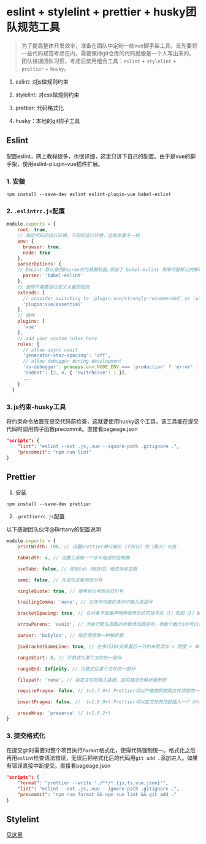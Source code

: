 # eslint + stylelint + prettier + husky团队规范工具

> 为了提高整体开发效率，准备在团队中定制一些vue脚手架工具。首先要将一些代码规范考虑在内，需要保持git仓库的代码就像是一个人写出来的。团队根据团队习惯，考虑后使用组合工具：`eslint` + `stylelint` + `prettier` + `husky`。

1. eslint: 对js做规则约束

1. stylelint: 对css做规则约束

1. prettier: 代码格式化

1. husky：本地的git钩子工具

## Eslint

配置eslint，网上教程很多，也很详细，这里只讲下自己的配置。由于是vue的脚手架，使用eslint-plugin-vue插件扩展。

### 1. 安装

``` shell
npm install --save-dev eslint eslint-plugin-vue babel-eslint
```

### 2. `.eslintrc.js`配置

``` js
module.exports = {
    root: true,
    // 指定代码的运行环境。不同的运行环境，全局变量不一样
    env: {
      browser: true,
      node: true
    },
    parserOptions: {
    // ESLint 默认使用Espree作为其解析器,安装了 babel-eslint 用来代替默认的解析器
      parser: 'babel-eslint'
    },
    // 使得不需要自行定义大量的规则
    extends: [
      // consider switching to `plugin:vue/strongly-recommended` or `plugin:vue/recommended` for stricter rules.
      'plugin:vue/essential'
    ],
    // 插件
    plugins: [
      'vue'
    ],
    // add your custom rules here
    rules: {
      // allow async-await
      'generator-star-spacing': 'off',
      // allow debugger during development
      'no-debugger': process.env.NODE_ENV === 'production' ? 'error' : 'off',
      'indent': [2, 4, { 'SwitchCase': 1 }],
      ...
    }
  }
```

### 3. js约束-husky工具

将约束命令放置在提交代码前检查，这就要使用husky这个工具，该工具能在提交代码时调用钩子函数precommit。直接看pageage.json


``` json
"scripts": {
    "lint": "eslint --ext .js,.vue --ignore-path .gitignore .",
    "precommit": "npm run lint"
}
```

## Prettier

1. 安装

``` shell
npm install --save-dev prettier
```

2. `.prettierrc.js`配置

以下感谢团队伙伴@Birttany的配置说明

``` js
module.exports = {
    printWidth: 100, // 设置prettier单行输出（不折行）的（最大）长度

    tabWidth: 4, // 设置工具每一个水平缩进的空格数

    useTabs: false, // 使用tab（制表位）缩进而非空格

    semi: false, // 在语句末尾添加分号

    singleQuote: true, // 使用单引号而非双引号

    trailingComma: 'none', // 在任何可能的多行中输入尾逗号

    bracketSpacing: true, // 在对象字面量声明所使用的的花括号后（{）和前（}）输出空格

    arrowParens: 'avoid', // 为单行箭头函数的参数添加圆括号，参数个数为1时可以省略圆括号

    parser: 'babylon', // 指定使用哪一种解析器

    jsxBracketSameLine: true, // 在多行JSX元素最后一行的末尾添加 > 而使 > 单独一行（不适用于自闭和元素）

    rangeStart: 0, // 只格式化某个文件的一部分

    rangeEnd: Infinity, // 只格式化某个文件的一部分

    filepath: 'none', // 指定文件的输入路径，这将被用于解析器参照

    requirePragma: false, // (v1.7.0+) Prettier可以严格按照按照文件顶部的一些特殊的注释格式化代码，这些注释称为“require pragma”(必须杂注)

    insertPragma: false, //  (v1.8.0+) Prettier可以在文件的顶部插入一个 @format的特殊注释，以表明改文件已经被Prettier格式化过了。

    proseWrap: 'preserve' // (v1.8.2+)
}
```

### 3. 提交格式化

在提交git时需要对整个项目执行`format`格式化，使得代码强制统一。格式化之后再用`eslint`检查语法错误，无误后把格式化后的代码用`git add .`添加进入。如果有错误直接中断提交。直接看pageage.json


``` json
"scripts": {
    "format": "prettier --write './**/*.{js,ts,vue,json}'",
    "lint": "eslint --ext .js,.vue --ignore-path .gitignore .",
    "precommit": "npm run format && npm run lint && git add ."
}
```

## Stylelint

[见这里](https://github.com/lq782655835/blogs/issues/1)